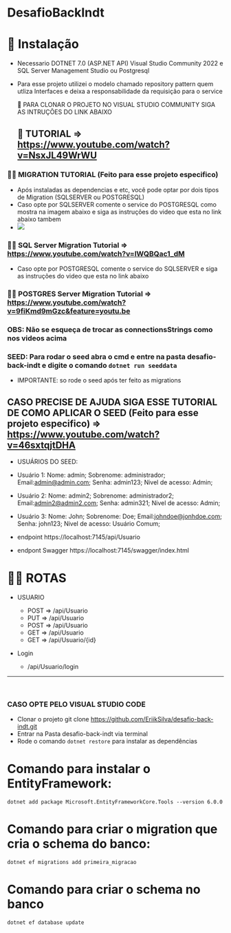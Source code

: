 # DesafioBackIndt

# 💾 Instalação
- Necessario DOTNET 7.0 (ASP.NET API)  Visual Studio Community 2022 e SQL Server Management Studio ou Postgresql
- Para esse projeto utilizei o modelo chamado repository pattern quem utliza Interfaces e deixa a responsabilidade da requisição para o service

  🚀 PARA CLONAR O PROJETO NO VISUAL STUDIO COMMUNITY SIGA AS INTRUÇÕES DO LINK ABAIXO 
  ## 🎨 TUTORIAL => https://www.youtube.com/watch?v=NsxJL49WrWU


### 🧗‍♂️ MIGRATION TUTORIAL (Feito para esse projeto especifico)
- Após instaladas as dependencias e etc, você pode optar por dois tipos de Migration (SQLSERVER ou POSTGRESQL)
- Caso opte por SQLSERVER comente o service do POSTGRESQL como mostra na imagem abaixo e siga as instruções do video que esta no link abaixo tambem
- <img src="https://github.com/EriikSilva/desafio-back-indt/assets/61124602/4ccf3f0c-fb3d-49e5-ad6a-7dea409891c9">

###  👨‍💻 SQL Server Migration Tutorial => https://www.youtube.com/watch?v=lWQBQac1_dM

- Caso opte por POSTGRESQL comente o service do SQLSERVER e siga as instruções do video que esta no link abaixo
###  👨‍💻 POSTGRES Server Migration Tutorial => https://www.youtube.com/watch?v=9fiKmd9mGzc&feature=youtu.be

### OBS: Não se esqueça de trocar as connectionsStrings como nos videos acima

### SEED: Para rodar o seed abra o cmd e entre na pasta desafio-back-indt e digite o comando ```dotnet run seeddata```
- IMPORTANTE: so rode o seed após ter feito as migrations
## CASO PRECISE DE AJUDA SIGA ESSE TUTORIAL DE COMO APLICAR O SEED (Feito para esse projeto especifico) => https://www.youtube.com/watch?v=46sxtqjtDHA

- USUÁRIOS DO SEED:
- Usuário 1:
Nome: admin;
Sobrenome: administrador;
Email:admin@admin.com;
Senha: admin123;
Nivel de acesso: Admin;

- Usuário 2:
Nome: admin2;
Sobrenome: administrador2;
Email:admin2@admin2.com;
Senha: admin321;
Nivel de acesso: Admin;

- Usuário 3:
Nome: John;
Sobrenome: Doe;
Email:johndoe@jonhdoe.com;
Senha: john123;
Nivel de acesso: Usuário Comum;


- endpoint https://localhost:7145/api/Usuario
- endpont Swagger https://localhost:7145/swagger/index.html


# 🐱‍👤 ROTAS
- USUARIO
  - POST => /api/Usuario
  - PUT => /api/Usuario
  - POST => /api/Usuario
  - GET => /api/Usuario
  - GET => /api/Usuario/{id}
 
- Login
  - /api/Usuario/login
<hr>
<br>

  ### CASO OPTE PELO VISUAL STUDIO CODE
- Clonar o projeto git clone https://github.com/EriikSilva/desafio-back-indt.git
- Entrar na Pasta desafio-back-indt via terminal
- Rode o comando ```dotnet restore``` para instalar as dependências


# Comando para instalar o EntityFramework:
```dotnet add package Microsoft.EntityFrameworkCore.Tools --version 6.0.0```

# Comando para criar o migration que cria o schema do banco:
```dotnet ef migrations add primeira_migracao```

# Comando para criar o schema no banco
```dotnet ef database update```

  
